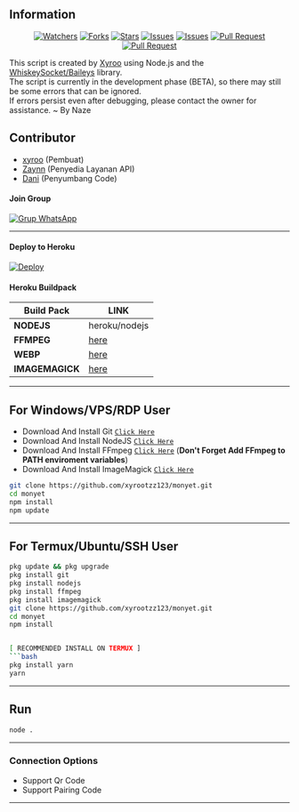 ## Information

<div align="center">
<a href="https://github.com/xyrootzz123/monyet/watchers"><img title="Watchers" src="https://img.shields.io/github/watchers/xyrootzz123/monyet?label=Watchers&color=green&style=flat-square"></a>
<a href="https://github.com/xyrootzz123/monyet/network/members"><img title="Forks" src="https://img.shields.io/github/forks/xyrootzz123/monyet?label=Forks&color=blue&style=flat-square"></a>
<a href="https://github.com/xyrootzz123/monyet/stargazers"><img title="Stars" src="https://img.shields.io/github/stars/xyrootzz123/monyet?label=Stars&color=yellow&style=flat-square"></a>
<a href="https://github.com/xyrootzz123/monyet/issues"><img title="Issues" src="https://img.shields.io/github/issues/xyrootzz123/monyet?label=Issues&color=success&style=flat-square"></a>
<a href="https://github.com/xyrootzz123/monyet/issues?q=is%3Aissue+is%3Aclosed"><img title="Issues" src="https://img.shields.io/github/issues-closed/xyrootzz123/monyet?label=Issues&color=red&style=flat-square"></a>
<a href="https://github.com/xyrootzz123/monyet/pulls"><img title="Pull Request" src="https://img.shields.io/github/issues-pr/xyrootzz123/monyet?label=PullRequest&color=success&style=flat-square"></a>
<a href="https://github.com/xyrootzz123/monyet/pulls?q=is%3Apr+is%3Aclosed"><img title="Pull Request" src="https://img.shields.io/github/issues-pr-closed/xyrootzz123/monyet?label=PullRequest&color=red&style=flat-square"></a>
</div>

This script is created by [Xyroo](https://github.com/xyroo) using Node.js and the [WhiskeySocket/Baileys](https://github.com/WhiskeySockets/Baileys) library.  
The script is currently in the development phase (BETA), so there may still be some errors that can be ignored.  
If errors persist even after debugging, please contact the owner for assistance. ~ By Naze

## Contributor

- [xyroo](https://github.com/xyroo) (Pembuat)
- [Zaynn](https://github.com/ZaynRcK) (Penyedia Layanan API)
- [Dani](https://github.com/xyroo) (Penyumbang Code)

#### Join Group
[![Grup WhatsApp](https://img.shields.io/badge/WhatsApp%20Group-25D366?style=for-the-badge&logo=whatsapp&logoColor=white)](https://chat.whatsapp.com/Hx9vcBVhbc04KLVGPFtH2R) 

---
#### Deploy to Heroku
[![Deploy](https://www.herokucdn.com/deploy/button.svg)](https://heroku.com/deploy?template=https://github.com/xyrootzz123/monyet)

#### Heroku Buildpack
| Build Pack | LINK |
|--------|--------|
| **NODEJS** | heroku/nodejs |
| **FFMPEG** | [here](https://github.com/jonathanong/heroku-buildpack-ffmpeg-latest) |
| **WEBP** | [here](https://github.com/clhuang/heroku-buildpack-webp-binaries.git) |
| **IMAGEMAGICK** | [here](https://github.com/DuckyTeam/heroku-buildpack-imagemagick) |

---
## For Windows/VPS/RDP User
* Download And Install Git [`Click Here`](https://git-scm.com/downloads)
* Download And Install NodeJS [`Click Here`](https://nodejs.org/en/download)
* Download And Install FFmpeg [`Click Here`](https://ffmpeg.org/download.html) (**Don't Forget Add FFmpeg to PATH enviroment variables**)
* Download And Install ImageMagick [`Click Here`](https://imagemagick.org/script/download.php)

```bash
git clone https://github.com/xyrootzz123/monyet.git
cd monyet
npm install
npm update
```
---
## For Termux/Ubuntu/SSH User
```bash
pkg update && pkg upgrade
pkg install git
pkg install nodejs
pkg install ffmpeg
pkg install imagemagick
git clone https://github.com/xyrootzz123/monyet.git
cd monyet
npm install


[ RECOMMENDED INSTALL ON TERMUX ]
```bash
pkg install yarn
yarn
```

---

## Run
```bash
node .
```
---

### Connection Options
- Support Qr Code
- Support Pairing Code
---


